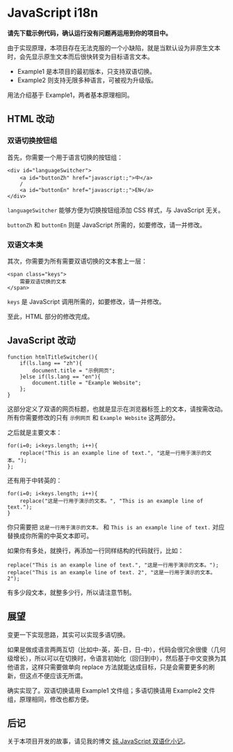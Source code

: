 # JavaScript i18n

**请先下载示例代码，确认运行没有问题再运用到你的项目中。**

由于实现原理，本项目存在无法克服的一个小缺陷，就是当默认设为非原生文本时，会先显示原生文本而后很快转变为目标语言文本。
- Example1 是本项目的最初版本，只支持双语切换。
- Example2 则支持无限多种语言，可被视为升级版。

用法介绍基于 Example1，两者基本原理相同。

## HTML 改动

### 双语切换按钮组

首先，你需要一个用于语言切换的按钮组：

```
<div id="languageSwitcher">
    <a id="buttonZh" href="javascript:;">中</a>
    /
    <a id="buttonEn" href="javascript:;">EN</a>
</div>
```

`languageSwitcher` 能够方便为切换按钮组添加 CSS 样式，与 JavaScript 无关。

`buttonZh` 和 `buttonEn` 则是 JavaScript 所需的，如要修改，请一并修改。

### 双语文本类

其次，你需要为所有需要双语切换的文本套上一层：

```
<span class="keys">
    需要双语切换的文本
</span>
```

`keys` 是 JavaScript 调用所需的，如要修改，请一并修改。

至此，HTML 部分的修改完成。

## JavaScript 改动

```
function htmlTitleSwitcher(){
    if(ls.lang == "zh"){
        document.title = "示例网页";
    }else if(ls.lang == "en"){
        document.title = "Example Website";
    };
}
```

这部分定义了双语的网页标题，也就是显示在浏览器标签上的文本，请按需改动。所有你需要修改的只有 `示例网页` 和 `Example Website` 这两部分。

之后就是主要文本：

```
for(i=0; i<keys.length; i++){
    replace("This is an example line of text.", "这是一行用于演示的文本。");
};
```

还有用于中转英的：

```
for(i=0; i<keys.length; i++){
    replace("这是一行用于演示的文本。", "This is an example line of text.");
}
```

你只需要把 `这是一行用于演示的文本。` 和 `This is an example line of text.` 对应替换成你所需的中英文本即可。

如果你有多处，就换行，再添加一行同样结构的代码就行，比如：

```
replace("This is an example line of text.", "这是一行用于演示的文本。");
replace("This is an example line of text. 2", "这是一行用于演示的文本。2");
```

有多少段文本，就整多少行，所以请注意节制。

## 展望

变更一下实现思路，其实可以实现多语切换。

如果是做成语言两两互切（比如中-英，英-日，日-中），代码会很冗余很傻（几何级增长），所以可以在切换时，令语言初始化（回归到中），然后基于中文变换为其他语言，这样只需要做单向 replace 方法就能达成目标，只是会需要更多的刷新，但这点不便应该无所谓。

确实实现了。双语切换请用 Example1 文件组；多语切换请用 Example2 文件组，原理相同，修改也都方便。

## 后记

关于本项目开发的故事，请见我的博文 [纯 JavaScript 双语化小记](https://zexwoo.blog/pure_js_bilingualism/)。